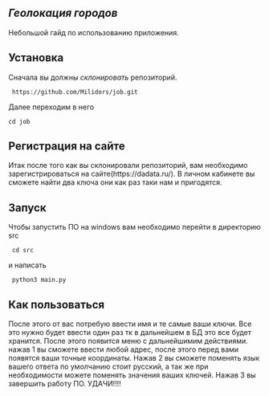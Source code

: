 ***Геолокация городов***
-------------------------
Небольшой гайд по использованию приложения.
## Установка
Сначала вы должны _склонировать_ репозиторий.
<pre class="notranslate">
<code> https://github.com/Milidors/job.git</code>
</pre>
Далее переходим в него 
<pre class="notranslate">
<code>cd job</code>
</pre>
## Регистрация на сайте
<div>Итак после того как вы склонировали репозиторий, вам необходимо зарегистрироваться на сайте(https://dadata.ru/).
В личном кабинете вы сможете найти два ключа они как раз таки нам и пригодятся. </div>

## Запуск

<div>Чтобы запустить ПО на windows вам необходимо перейти в директорию src<pre class="notranslate">
<code> cd src </code>
</pre>
 и написать
<pre class="notranslate">
<code> python3 main.py</code>
</pre></div>

## Как пользоваться

<div>
После этого от вас потребую ввести имя и те самые ваши ключи.
Все это нужно будет ввести один раз тк в дальнейшем в БД это все будет хранится. 
После этого появится меню с дальнейшимим действиями. 
нажав 1 вы сможете ввести любой адрес, после этого перед вами появятся ваши точные координаты. 
Нажав 2 вы сможете поменять язык вашего ответа по умолчанию стоит русский, а так же при необходимости можете поменять значения ваших ключей. 
Нажав 3 вы завершить работу ПО.
УДАЧИ!!!!</div>
